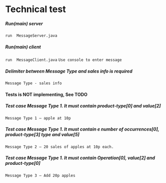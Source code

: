 # Technical test

##### Run(main) server
`run  MessageServer.java`

##### Run(main) client
`run  MessageClient.java`
`Use console to enter message`

##### Delimiter between Message Type and sales info is required
`Message Type - sales info`

#### Tests is NOT implementing, See TODO

##### Test case Message Type 1. It must contain product-type[0] and value[2]
`Message Type 1 – apple at 10p`

##### Test case Message Type 1. It must contain e number of occurrences[0], product-type[3] type and value[5]
`Message Type 2 – 20 sales of apples at 10p each.`

##### Test case Message Type 1. It must contain Operation[0], value[2] and product-type[0]
`Message Type 3 – Add 20p apples`